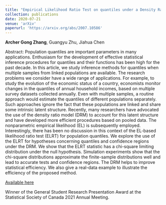 ```yaml
--- 
title: "Empirical Likelihood Ratio Test on quantiles under a Density Ratio Model" 
collection: publications 
date: 2020-07-21
venue: 'arXiv'
paperurl: 'https://arxiv.org/abs/2007.10586' 
--- 
```


**Archer Gong Zhang**, Guangyu Zhu, Jiahua Chen

Abstract: Population quantiles are important parameters in many applications. Enthusiasm for the development of effective statistical inference procedures for quantiles and their functions has been high for the past decade. In this article, we study inference methods for quantiles when multiple samples from linked populations are available. The research problems we consider have a wide range of applications. For example, to study the evolution of the economic status of a country, economists monitor changes in the quantiles of annual household incomes, based on multiple survey datasets collected annually. Even with multiple samples, a routine approach would estimate the quantiles of different populations separately. Such approaches ignore the fact that these populations are linked and share some intrinsic latent structure. Recently, many researchers have advocated the use of the density ratio model (DRM) to account for this latent structure and have developed more efficient procedures based on pooled data. The nonparametric empirical likelihood (EL) is subsequently employed. Interestingly, there has been no discussion in this context of the EL-based likelihood ratio test (ELRT) for population quantiles. We explore the use of the ELRT for hypotheses concerning quantiles and confidence regions under the DRM. We show that the ELRT statistic has a chi-square limiting distribution under the null hypothesis. Simulation experiments show that the chi-square distributions approximate the finite-sample distributions well and lead to accurate tests and confidence regions. The DRM helps to improve statistical efficiency. We also give a real-data example to illustrate the efficiency of the proposed method.

[Available here](https://arxiv.org/abs/2007.10586)

Winner of the General Student Research Presentation Award at the Statistical Society of Canada 2021 Annual Meeting.
